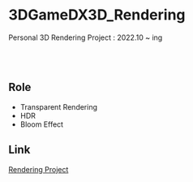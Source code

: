 # 3DGameDX3D_Rendering
Personal 3D Rendering Project : 2022.10 ~ ing

<br/>
<br/>

## Role
- Transparent Rendering
- HDR
- Bloom Effect

## Link
[Rendering Project](https://www.youtube.com/watch?v=P6vyuFQpY_8&list=PLkaVDtEaS2nbwQXOM_wgeW-rjkHdmXoDJ&index=2)
